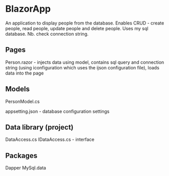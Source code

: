 BlazorApp
==========
An application to display people from the database. Enables CRUD - create people, read people, update people and delete people. Uses my sql database. Nb. check connection string.

Pages
------
Person.razor - injects data using model, contains sql query and connection string (using iconfiguration which uses the ijson configuration file), loads data into the page

Models
-------
PersonModel.cs

appsetting.json - database configuration settings

Data library (project)
-----------------------
DataAccess.cs
IDataAccess.cs - interface

Packages
-------
Dapper
MySql.data
